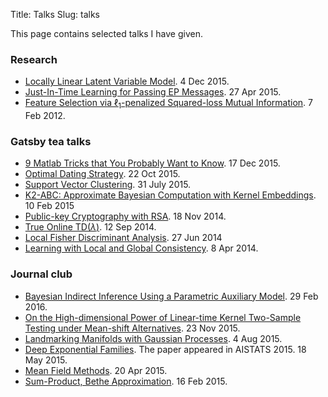 Title: Talks
Slug: talks


This page contains selected talks I have given.

### Research 
* [Locally Linear Latent Variable Model](files/slides/csml_lllvm.pdf). 4 Dec 2015.
* [Just-In-Time Learning for Passing EP
  Messages](files/slides/kjit_ep_research.pdf). 27 Apr 2015.
* [Feature Selection via $\ell_1$-penalized Squared-loss Mutual
  Information](files/slides/master_l1lsmi_slides.pdf). 7 Feb 2012.

### Gatsby tea talks 

* [9 Matlab Tricks that You Probably Want to Know](files/slides/matlab_tricks.pdf). 17 Dec 2015.
* [Optimal Dating Strategy](files/slides/secretary_problem.pdf). 22 Oct 2015.
* [Support Vector Clustering](files/slides/support_vector_clustering.pdf). 31 July 2015.
* [K2-ABC: Approximate Bayesian Computation with Kernel
  Embeddings](files/slides/k2abc.pdf). 10 Feb 2015
* [Public-key Cryptography with RSA](files/slides/rsa_intro.pdf). 18 Nov 2014.
* [True Online TD$(\lambda)$](files/slides/true_online_td.pdf). 12 Sep 2014.
* [Local Fisher Discriminant Analysis](files/slides/lfda_slides.pdf). 27 Jun 2014
* [Learning with Local and Global
  Consistency](files/slides/label_propagation.pdf). 8 Apr 2014. 

### Journal club 

* [Bayesian Indirect Inference Using a Parametric Auxiliary Model](files/slides/abc_indirect_inference.pdf). 29 Feb 2016. 
* [On the High-dimensional Power of Linear-time Kernel
Two-Sample Testing under Mean-shift Alternatives](files/highd_power_mmd_test.pdf). 23 Nov 2015.
* [Landmarking Manifolds with Gaussian Processes](files/slides/landmarking_manifolds_gp.pdf). 4 Aug 2015.
* [Deep Exponential Families](files/slides/deep_expfam.pdf). The paper appeared in
  AISTATS 2015. 18 May 2015.  
* [Mean Field Methods](files/slides/waijor_mean_field.pdf). 20 Apr 2015.
* [Sum-Product, Bethe Approximation](files/slides/waijor_bethe_kikuchi_mljc.pdf). 
    16 Feb 2015.


